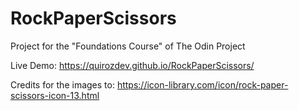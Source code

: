 # RockPaperScissors
Project for the "Foundations Course" of The Odin Project

Live Demo:
https://quirozdev.github.io/RockPaperScissors/

Credits for the images to:
https://icon-library.com/icon/rock-paper-scissors-icon-13.html